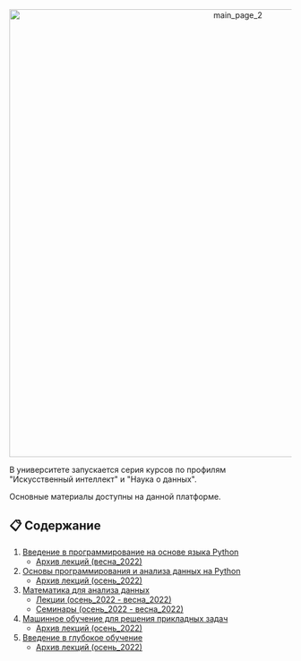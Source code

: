 <div align="center">
<img width="800" alt="main_page_2" src="https://user-images.githubusercontent.com/28728575/147977625-200530fd-7d48-4ba6-bc29-43d6bb205a5c.png">
</div>


В университете запускается серия курсов по профилям "Искусственный интеллект" и "Наука о данных". 

Основные материалы доступны на данной платформе.

## 📋 Содержание

1. [Введение в программирование на основе языка Python](https://github.com/MSUcourses/Data-Analysis-with-Python/tree/main/Intro%20to%20programming)
	* [Архив лекций (весна_2022)](https://github.com/MSUcourses/Data-Analysis-with-Python/tree/main/Introduction%20to%20Python/lecture_spring_2022.md)
2. [Основы программирования и анализа данных на Python](https://github.com/MSUcourses/Data-Analysis-with-Python/tree/main/Python) 
	* [Архив лекций (осень_2022)](https://github.com/MSUcourses/Data-Analysis-with-Python/blob/main/Python/lectures_autumn_2022.md)
3. [Математика для анализа данных](https://github.com/MSUcourses/Data-Analysis-with-Python/tree/main/Math)
	* [Лекции (осень_2022 - весна_2022)](https://github.com/MSUcourses/Data-Analysis-with-Python/tree/main/Math/lectures)
	* [Семинары (осень_2022 - весна_2022)](https://github.com/MSUcourses/Data-Analysis-with-Python/tree/main/Math/seminars)
4. [Машинное обучение для решения прикладных задач](https://github.com/MSUcourses/Data-Analysis-with-Python/tree/main/Machine%20Learning)
	* [Архив лекций (осень_2022)](https://github.com/MSUcourses/Data-Analysis-with-Python/blob/main/Machine%20Learning/lectures_autumn_2022.md)
5. [Введение в глубокое обучение](https://github.com/MSUcourses/Data-Analysis-with-Python/tree/main/DL)
	* [Архив лекций (осень_2022)](https://github.com/MSUcourses/Data-Analysis-with-Python/blob/main/DL/lectures_autumn_2022.md)
